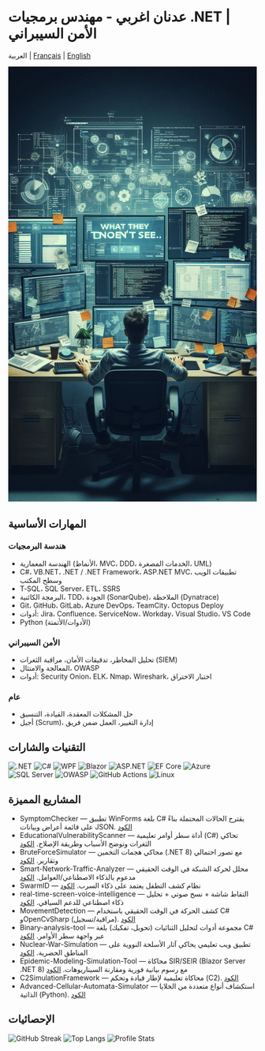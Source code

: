 # عدنان اغربي - مهندس برمجيات ‎.NET | الأمن السيبراني

العربية | [Français](./README.fr.md) | [English](./README.en.md)

![صورة الملف الشخصي](./imgEng.jpeg)

## المهارات الأساسية

### هندسة البرمجيات

- الهندسة المعمارية (الأنماط، MVC، DDD، الخدمات المصغرة، UML)
- ‎C#‎، ‎VB.NET‎، ‎.NET / .NET Framework‎، ‎ASP.NET MVC‎، تطبيقات الويب وسطح المكتب
- ‎T‑SQL‎، ‎SQL Server‎، ‎ETL‎، ‎SSRS‎
- البرمجة الكائنية، ‎TDD‎، الجودة (SonarQube)، الملاحظة (Dynatrace)
- Git، GitHub، GitLab، Azure DevOps، TeamCity، Octopus Deploy
- أدوات: Jira، Confluence، ServiceNow، Workday، Visual Studio، VS Code
- Python (الأدوات/الأتمتة)

### الأمن السيبراني

- تحليل المخاطر، تدقيقات الأمان، مراقبة الثغرات (SIEM)
- المعالجة والامتثال، OWASP
- أدوات: Security Onion، ELK، Nmap، Wireshark، اختبار الاختراق

### عام

- حل المشكلات المعقدة، القيادة، التنسيق
- أجيل (Scrum)، إدارة التغيير، العمل ضمن فريق

## التقنيات والشارات

![.NET](https://img.shields.io/badge/.NET-512BD4?logo=dotnet&logoColor=white)
![C#](https://img.shields.io/badge/C%23-239120?logo=csharp&logoColor=white)
![WPF](https://img.shields.io/badge/WPF-6A1577?logo=windows&logoColor=white)
![Blazor](https://img.shields.io/badge/Blazor-5C2D91?logo=blazor&logoColor=white)
![ASP.NET](https://img.shields.io/badge/ASP.NET-512BD4?logo=dotnet&logoColor=white)
![EF Core](https://img.shields.io/badge/EF%20Core-512BD4?logo=database&logoColor=white)
![Azure](https://img.shields.io/badge/Azure-0078D4?logo=microsoftazure&logoColor=white)
![SQL Server](https://img.shields.io/badge/SQL%20Server-CC2927?logo=microsoftsqlserver&logoColor=white)
![OWASP](https://img.shields.io/badge/Security-OWASP-black?logo=owasp&logoColor=white)
![GitHub Actions](https://img.shields.io/badge/GitHub%20Actions-2088FF?logo=githubactions&logoColor=white)
![Linux](https://img.shields.io/badge/Linux-FCC624?logo=linux&logoColor=black)

## المشاريع المميزة

- SymptomChecker — تطبيق ‎WinForms‎ بلغة ‎C#‎ يقترح الحالات المحتملة بناءً على قائمة أعراض وبيانات JSON. [الكود](https://github.com/arhadnane/SymptomChecker)
- EducationalVulnerabilityScanner — أداة سطر أوامر تعليمية (‎C#‎) تحاكي الثغرات وتوضح الأسباب وطريقة الإصلاح. [الكود](https://github.com/arhadnane/EducationalVulnerabilityScanner)
- BruteForceSimulator — محاكي هجمات التخمين (‎.NET 8‎) مع تصور احتمالي وتقارير. [الكود](https://github.com/arhadnane/BruteForceSimulator)
- Smart-Network-Traffic-Analyzer — محلل لحركة الشبكة في الوقت الحقيقي مدعوم بالذكاء الاصطناعي/العوامل. [الكود](https://github.com/arhadnane/Smart-Network-Traffic-Analyzer)
- SwarmID — نظام كشف التطفل يعتمد على ذكاء السرب. [الكود](https://github.com/arhadnane/SwarmID-Intrusion-Detection-System)
- real-time-screen-voice-intelligence — التقاط شاشة + نسخ صوتي + تحليل ذكاء اصطناعي للدعم السياقي. [الكود](https://github.com/arhadnane/real-time-screen-voice-intelligence)
- MovementDetection — كشف الحركة في الوقت الحقيقي باستخدام ‎C#‎ و‎OpenCvSharp‎ (مراقبة/تسجيل). [الكود](https://github.com/arhadnane/MovementDetection)
- Binary-analysis-tool — مجموعة أدوات لتحليل الثنائيات (تحويل، تفكيك) بلغة ‎C#‎ عبر واجهة سطر الأوامر. [الكود](https://github.com/arhadnane/Binary-analysis-tool)
- Nuclear-War-Simulation — تطبيق ويب تعليمي يحاكي آثار الأسلحة النووية على المناطق الحضرية. [الكود](https://github.com/arhadnane/Nuclear-War-Simulation)
- Epidemic-Modeling-Simulation-Tool — محاكاة ‎SIR/SEIR‎ (‎Blazor Server .NET 8‎) مع رسوم بيانية فورية ومقارنة السيناريوهات. [الكود](https://github.com/arhadnane/Epidemic-Modeling-Simulation-Tool)
- C2SimulationFramework — محاكاة تعليمية لإطار قيادة وتحكم (C2). [الكود](https://github.com/arhadnane/C2SimulationFramework)
- Advanced-Cellular-Automata-Simulator — استكشاف أنواع متعددة من الخلايا الذاتية (‎Python‎). [الكود](https://github.com/arhadnane/Advanced-Cellular-Automata-Simulator)

## الإحصائيات

![GitHub Streak](https://streak-stats.demolab.com?user=arhadnane&theme=default)
![Top Langs](https://github-readme-stats.vercel.app/api/top-langs/?username=arhadnane&layout=compact)
![Profile Stats](https://github-readme-stats.vercel.app/api?username=arhadnane&show_icons=true)

